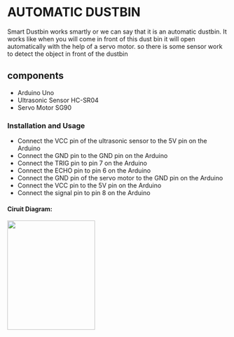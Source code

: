 # AUTOMATIC DUSTBIN
Smart Dustbin works smartly or we can say that it is an
automatic dustbin. It works like when you will come in front
of this dust bin it will open automatically with the help of a
servo motor. so there is some sensor work to detect the
object in front of the dustbin
## components
* Arduino Uno
* Ultrasonic Sensor HC-SR04
* Servo Motor SG90
### Installation and Usage
* Connect the VCC pin of the ultrasonic sensor to the 5V pin on the Arduino
* Connect the GND pin to the GND pin on the Arduino
* Connect the TRIG pin to pin 7 on the Arduino
* Connect the ECHO pin to pin 6 on the Arduino
* Connect the GND pin of the servo motor to the GND pin on the Arduino
* Connect the VCC pin to the 5V pin on the Arduino
* Connect the signal pin to pin 8 on the Arduino
#### Ciruit Diagram:
<img src="https://www.bing.com/images/search?view=detailV2&ccid=3RQhKDVn&id=6BE815BF69784AB88DBCDC35594D2C64882C739E&thid=OIP.3RQhKDVnqfdii59dEUjy7gHaFH&mediaurl=https%3A%2F%2Fi1.wp.com%2Fwww.electroniclinic.com%2Fwp-content%2Fuploads%2F2020%2F07%2FSmart-Dustbin-circuit-diagram.jpg%3Fssl%3D1&cdnurl=https%3A%2F%2Fth.bing.com%2Fth%2Fid%2FR.dd1421283567a9f7628b9f5d1148f2ee%3Frik%3DnnMsiGQsTVk13A%26pid%3DImgRaw%26r%3D0&exph=528&expw=765&q=smart+dustbin+using+ultrasonic+sensor&simid=608041046073965893&form=IRPRST&ck=C4218F94AA60046D5152642A50AB4FD1&selectedindex=21&ajaxhist=0&ajaxserp=0&vt=0  " width ="200" height="250">





